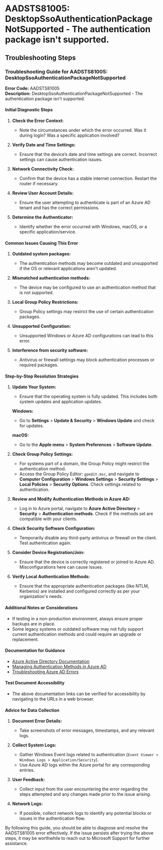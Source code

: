 # AADSTS81005: DesktopSsoAuthenticationPackageNotSupported - The authentication package isn't supported.


## Troubleshooting Steps
### Troubleshooting Guide for AADSTS81005: DesktopSsoAuthenticationPackageNotSupported

**Error Code:** AADSTS81005  
**Description:** DesktopSsoAuthenticationPackageNotSupported - The authentication package isn't supported.  

#### Initial Diagnostic Steps

1. **Check the Error Context:** 
   - Note the circumstances under which the error occurred. Was it during login? Was a specific application involved?

2. **Verify Date and Time Settings:**
   - Ensure that the device’s date and time settings are correct. Incorrect settings can cause authentication issues.

3. **Network Connectivity Check:**
   - Confirm that the device has a stable internet connection. Restart the router if necessary.

4. **Review User Account Details:**
   - Ensure the user attempting to authenticate is part of an Azure AD tenant and has the correct permissions.

5. **Determine the Authenticator:**
   - Identify whether the error occurred with Windows, macOS, or a specific application/service.

#### Common Issues Causing This Error

1. **Outdated system packages:**
   - The authentication methods may become outdated and unsupported if the OS or relevant applications aren't updated.

2. **Mismatched authentication methods:**
   - The device may be configured to use an authentication method that is not supported.

3. **Local Group Policy Restrictions:**
   - Group Policy settings may restrict the use of certain authentication packages.

4. **Unsupported Configuration:**
   - Unsupported Windows or Azure AD configurations can lead to this error.

5. **Interference from security software:**
   - Antivirus or firewall settings may block authentication processes or required packages.

#### Step-by-Step Resolution Strategies

1. **Update Your System:**
   - Ensure that the operating system is fully updated. This includes both system updates and application updates.

   **Windows:**
   - Go to **Settings** > **Update & Security** > **Windows Update** and check for updates.

   **macOS:**
   - Go to the **Apple menu** > **System Preferences** > **Software Update**.

2. **Check Group Policy Settings:**
   - For systems part of a domain, the Group Policy might restrict the authentication method.
   - Access the Group Policy Editor: `gpedit.msc`, and navigate to **Computer Configuration** > **Windows Settings** > **Security Settings** > **Local Policies** > **Security Options**. Check settings related to authentication.

3. **Review and Modify Authentication Methods in Azure AD:**
   - Log in to Azure portal, navigate to **Azure Active Directory** > **Security** > **Authentication methods**. Check if the methods set are compatible with your clients.

4. **Check Security Software Configuration:**
   - Temporarily disable any third-party antivirus or firewall on the client. Test authentication again.

5. **Consider Device Registration/Join:**
   - Ensure that the device is correctly registered or joined to Azure AD. Misconfigurations here can cause issues.

6. **Verify Local Authentication Methods:**
   - Ensure that the appropriate authentication packages (like NTLM, Kerberos) are installed and configured correctly as per your organization's needs.

#### Additional Notes or Considerations

- If testing in a non-production environment, always ensure proper backups are in place.
- Some legacy systems or outdated software may not fully support current authentication methods and could require an upgrade or replacement.

#### Documentation for Guidance

- [Azure Active Directory Documentation](https://docs.microsoft.com/en-us/azure/active-directory/)
- [Managing Authentication Methods in Azure AD](https://docs.microsoft.com/en-us/azure/active-directory/authentication/authentication-methods)
- [Troubleshooting Azure AD Errors](https://docs.microsoft.com/en-us/azure/active-directory/develop/troubleshoot-authentication)

#### Test Document Accessibility

- The above documentation links can be verified for accessibility by navigating to the URLs in a web browser.

#### Advice for Data Collection

1. **Document Error Details:**
   - Take screenshots of error messages, timestamps, and any relevant logs.

2. **Collect System Logs:**
   - Gather Windows Event logs related to authentication (`Event Viewer > Windows Logs > Application/Security`).
   - Use Azure AD logs within the Azure portal for any corresponding entries.

3. **User Feedback:**
   - Collect input from the user encountering the error regarding the steps attempted and any changes made prior to the issue arising.

4. **Network Logs:**
   - If possible, collect network logs to identify any potential blocks or issues in the authentication flow.

By following this guide, you should be able to diagnose and resolve the AADSTS81005 error effectively. If the issue persists after trying the above steps, it may be worthwhile to reach out to Microsoft Support for further assistance.